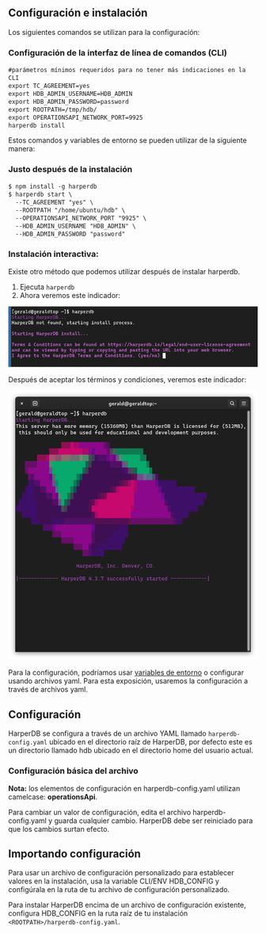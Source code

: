 ## Configuración e instalación

Los siguientes comandos se utilizan para la configuración:

### Configuración de la interfaz de línea de comandos (CLI)

```
#parámetros mínimos requeridos para no tener más indicaciones en la CLI
export TC_AGREEMENT=yes
export HDB_ADMIN_USERNAME=HDB_ADMIN
export HDB_ADMIN_PASSWORD=password
export ROOTPATH=/tmp/hdb/
export OPERATIONSAPI_NETWORK_PORT=9925
harperdb install
```

Estos comandos y variables de entorno se pueden utilizar de la siguiente manera:

### Justo después de la instalación

```
$ npm install -g harperdb
$ harperdb start \
  --TC_AGREEMENT "yes" \
  --ROOTPATH "/home/ubuntu/hdb" \
  --OPERATIONSAPI_NETWORK_PORT "9925" \
  --HDB_ADMIN_USERNAME "HDB_ADMIN" \
  --HDB_ADMIN_PASSWORD "password"
```

### Instalación interactiva:

Existe otro método que podemos utilizar después de instalar harperdb.

1. Ejecuta ``harperdb``
2. Ahora veremos este indicador:

![interactive-install](./images/interactive-install.png)

Después de aceptar los términos y condiciones, veremos este indicador:

![harperdb-installed](./images/start-harper.png)

Para la configuración, podríamos usar [variables de entorno](./variables-de-env-archivos.md) o configurar usando archivos yaml. Para esta exposición, usaremos la configuración a través de archivos yaml.

## Configuración

HarperDB se configura a través de un archivo YAML llamado ``harperdb-config.yaml`` ubicado en el directorio raíz de HarperDB, por defecto este es un directorio llamado hdb ubicado en el directorio home del usuario actual.

### Configuración básica del archivo

**Nota:** los elementos de configuración en harperdb-config.yaml utilizan camelcase: **operationsApi**.

Para cambiar un valor de configuración, edita el archivo harperdb-config.yaml y guarda cualquier cambio. HarperDB debe ser reiniciado para que los cambios surtan efecto.

## Importando configuración

Para usar un archivo de configuración personalizado para establecer valores en la instalación, usa la variable CLI/ENV HDB_CONFIG y configúrala en la ruta de tu archivo de configuración personalizado.

Para instalar HarperDB encima de un archivo de configuración existente, configura HDB_CONFIG en la ruta raíz de tu instalación ``<ROOTPATH>/harperdb-config.yaml``.